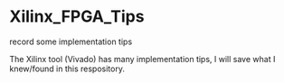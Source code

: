 # Xilinx_FPGA_Tips
record some implementation tips

The Xilinx tool (Vivado) has many implementation tips, I will save what I knew/found in this respository.
